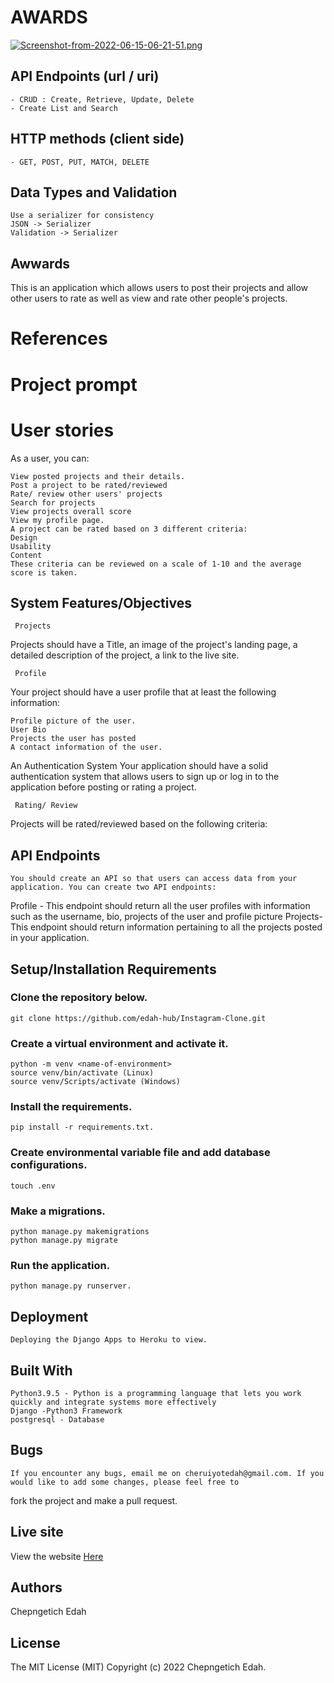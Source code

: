 # AWARDS
[![Screenshot-from-2022-06-15-06-21-51.png](https://i.postimg.cc/CxCpB3s1/Screenshot-from-2022-06-15-06-21-51.png)](https://postimg.cc/68QmF1SJ)


## API Endpoints (url / uri)
    - CRUD : Create, Retrieve, Update, Delete 
    - Create List and Search

## HTTP methods (client side)
    - GET, POST, PUT, MATCH, DELETE    
    
## Data Types and Validation
    Use a serializer for consistency 
    JSON -> Serializer
    Validation -> Serializer
    
    
    
## Awwards
This is an application which allows users to post their projects and allow other users to rate as well as view and rate other people's projects.


# References
 


# Project prompt



# User stories
As a user, you can:

    View posted projects and their details.
    Post a project to be rated/reviewed
    Rate/ review other users' projects
    Search for projects 
    View projects overall score
    View my profile page.
    A project can be rated based on 3 different criteria:
    Design
    Usability
    Content
    These criteria can be reviewed on a scale of 1-10 and the average score is taken.

## System Features/Objectives
     Projects
Projects should have a Title, an image of the project's landing page, a detailed description of the project, a link to the live site.

     Profile
Your project should have a user profile that at least the following information:

    Profile picture of the user.
    User Bio
    Projects the user has posted
    A contact information of the user. 
 An Authentication System 
    Your application should have a solid authentication system that allows users to sign up or log in to the application before posting or rating a project.

     Rating/ Review
Projects will be rated/reviewed based on the following criteria:

 
##  API Endpoints
    You should create an API so that users can access data from your application. You can create two API endpoints:

Profile - This endpoint should return all the user profiles with information such as the username, bio, projects of the user and profile picture
Projects- This endpoint should return information pertaining to all the projects posted in your application.


## Setup/Installation Requirements

<h3>Clone the repository below.</h3>

`git clone https://github.com/edah-hub/Instagram-Clone.git`

<h3>Create a virtual environment and activate it.</h3>

`python -m venv <name-of-environment>`<br>
`source venv/bin/activate (Linux)`<br>
`source venv/Scripts/activate (Windows)`

<h3>Install the requirements.</h3>

`pip install -r requirements.txt.`

<h3>Create environmental variable file and add database configurations.</h3>

`touch .env`

<h3>Make a migrations.</h3>

`python manage.py makemigrations`<br>
`python manage.py migrate`

<h3>Run the application.</h3>

`python manage.py runserver.`


## Deployment

    Deploying the Django Apps to Heroku to view.

## Built With

    Python3.9.5 - Python is a programming language that lets you work quickly and integrate systems more effectively
    Django -Python3 Framework
    postgresql - Database
## Bugs

    If you encounter any bugs, email me on cheruiyotedah@gmail.com. If you would like to add some changes, please feel free to
fork the project and make a pull request.

## Live site

View the website <a href="#">Here</a>

## Authors

Chepngetich Edah

## License

The MIT License (MIT) Copyright (c) 2022 Chepngetich Edah.




